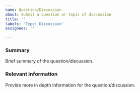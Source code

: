 ```yaml
---
name: Question/Discussion
about: Submit a question or topic of discussion
title: ''
labels: 'Type: Discussion'
assignees: ''

---
```


<!--
  To make it easier for us to help you, please include as much useful information as possible.

  BEFORE OPENING A NEW ISSUE, please search existing issues https://github.com/hzdg/hz-core/issues
-->

### Summary
Brief summary of the question/discussion.

### Relevant information
Provide more in depth information for the question/discussion.
